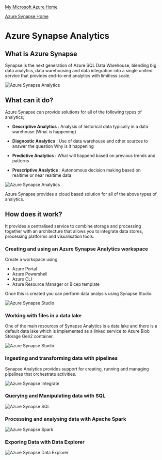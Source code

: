 [My Microsoft Azure Home](microsoft_learn_home.md)

[Azure Synapse Home](azure_synapse_home.md)

# Azure Synapse Analytics

## What is Azure Synapse

Synapse is the next generation of Azure SQL Data Warehouse, blending big data analytics, data warehousing and data integration into a single unified service that provides end-to-end analytics with limitless scale.


![Azure Synapse Analytics](images/synapse_what_is_it.png)

## What can it do?

Azure Synapse can provide solutions for all of the following types of analytics;

* **Descriptive Analytics** : Analysis of historical data typically in a data warehouse (What is happening)

* **Diagnostic Analytics** : Use of data warehouse and other sources to answer the question Why is it happening

* **Predictive Analytics** : What will happend based on previous trends and patterns

* **Prescriptive Analytics** : Autonomous decision making based on realtime or near realtime data

![Azure Synapse Analytics](images/azure_synapse_analytics.png)


Azure Synapse provides a cloud based solution for all of the above types of analytics.


## How does it work? ##

It provides a centralised service to combine storage and processing together with an architecture that allows you to integrate data stores, processing platforms and visualisation tools.

### Creating and using an Azure Synapse Analytics workspace ###

Create a workspace using
* Azure Portal
* Azure Powershell
* Azure CLI
* Azure Resource Manager or Bicep template

Once this is created you can perform data analysis using Synapse Studio.


![Azure Synapse Studio](images/azure_synapse_studio.png)

### Working with files in a data lake ###

One of the main resources of Synapse Analytics is a data lake and there is a default data lake which is implemented as a linked service to Azure Blob Storage Gen2 container.

![Azure Synapse Studio](images/azure_synapse_data_lake.png)



### Ingesting and transforming data with pipelines ###

Synapse Analytics provides support for creating, running and managing pipelines that orchestrate activities.


![Azure Synapse Integrate](images/azure_synapse_integration.png)




### Querying and Manipulating data with SQL ###


![Azure Synapse SQL](images/azure_synapse_sql.png)


### Processing and analysing data with Apache Spark ###


![Azure Synapse Spark](images/azure_synapse_spark.png)


### Exporing Data with Data Explorer ###

![Azure Synapse Data Explorer](images/azure_synapse_data_explorer.png)


